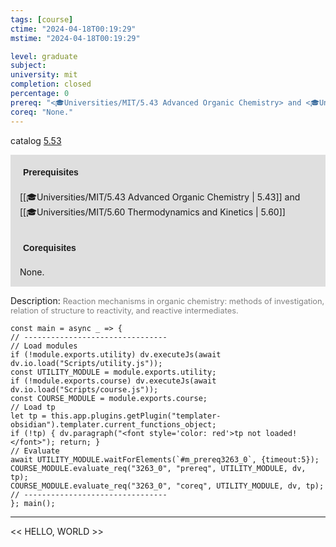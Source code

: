```yaml
---
tags: [course]
ctime: "2024-04-18T00:19:29"
mstime: "2024-04-18T00:19:29"

level: graduate
subject: 
university: mit
completion: closed
percentage: 0
prereq: "<🎓Universities/MIT/5.43 Advanced Organic Chemistry> and <🎓Universities/MIT/5.60 Thermodynamics and Kinetics>"
coreq: "None."
---
```


catalog [5.53](http://student.mit.edu/catalog/m5b.html#5.53)

<span style="display: block; padding: 15px; background-color: rgb(100, 100, 100, 0.2);"><font id="m_prereq3263_0" style="display: block; font-family: Arial, sans-serif; font-weight: bold; padding: 5px">Prerequisites</font><br><span id="prereq3263_0">[[🎓Universities/MIT/5.43 Advanced Organic Chemistry | 5.43]] and [[🎓Universities/MIT/5.60 Thermodynamics and Kinetics | 5.60]]</span></span>
<span style="display: block; padding: 15px; background-color: rgb(100, 100, 100, 0.2);"><font id="m_coreq3263_0" style="display: block; font-family: Arial, sans-serif; font-weight: bold; padding: 5px">Corequisites</font><br><span id="coreq3263_0">None.</span></span>

<font style="">Description:</font>
<font style="color: grey; font-size: 0.8rem;">Reaction mechanisms in organic chemistry: methods of investigation, relation of structure to reactivity, and reactive intermediates.</font>

```dataviewjs
const main = async _ => {
// --------------------------------
// Load modules
if (!module.exports.utility) dv.executeJs(await dv.io.load("Scripts/utility.js"));
const UTILITY_MODULE = module.exports.utility;
if (!module.exports.course) dv.executeJs(await dv.io.load("Scripts/course.js"));
const COURSE_MODULE = module.exports.course;
// Load tp
let tp = this.app.plugins.getPlugin("templater-obsidian").templater.current_functions_object;
if (!tp) { dv.paragraph("<font style='color: red'>tp not loaded!</font>"); return; }
// Evaluate
await UTILITY_MODULE.waitForElements(`#m_prereq3263_0`, {timeout:5});
COURSE_MODULE.evaluate_req("3263_0", "prereq", UTILITY_MODULE, dv, tp);
COURSE_MODULE.evaluate_req("3263_0", "coreq", UTILITY_MODULE, dv, tp);
// --------------------------------
}; main();
```

---

<< HELLO, WORLD >>
